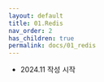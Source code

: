 ```yaml
---
layout: default
title: 01.Redis
nav_order: 2
has_children: true
permalink: docs/01_redis
---
```


* 2024.11 작성 시작